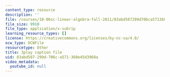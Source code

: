 ```yaml
---
content_type: resource
description: ''
file: /courses/18-06sc-linear-algebra-fall-2011/83abd587299d706ca571360e45d3968a_7UJ4CFRGd-U.srt
file_size: 9910
file_type: application/x-subrip
learning_resource_types: []
license: https://creativecommons.org/licenses/by-nc-sa/4.0/
ocw_type: OCWFile
resourcetype: Other
title: 3play caption file
uid: 83abd587-299d-706c-a571-360e45d3968a
video_metadata:
  youtube_id: null
---
```

